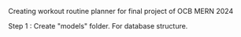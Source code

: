 Creating workout routine planner for final project of OCB MERN 2024

Step 1 : Create "models" folder. For database structure.
